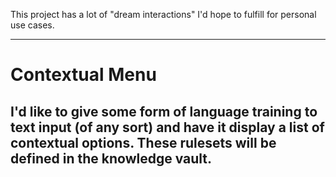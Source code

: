 This project has a lot of "dream interactions" I'd hope to fulfill for personal use cases.

---

# Contextual Menu
## I'd like to give some form of language training to text input (of any sort) and have it display a list of contextual options. These rulesets will be defined in the knowledge vault.
